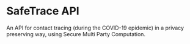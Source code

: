 # SafeTrace API

An API for contact tracing (during the COVID-19 epidemic) in a privacy preserving way, using Secure Multi Party Computation.

